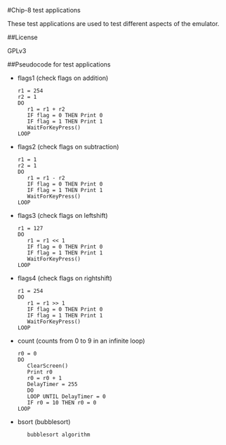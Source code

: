 #Chip-8 test applications

These test applications are used to test different aspects of the emulator.

##License

GPLv3

##Pseudocode for test applications

- flags1 (check flags on addition)

   ```
   r1 = 254 
   r2 = 1 
   DO 
      r1 = r1 + r2 
      IF flag = 0 THEN Print 0 
      IF flag = 1 THEN Print 1 
      WaitForKeyPress() 
   LOOP 
   ```

- flags2 (check flags on subtraction)

   ```
   r1 = 1
   r2 = 1 
   DO 
      r1 = r1 - r2 
      IF flag = 0 THEN Print 0 
      IF flag = 1 THEN Print 1 
      WaitForKeyPress() 
   LOOP
   ```

- flags3 (check flags on leftshift)

   ```
   r1 = 127
   DO 
      r1 = r1 << 1 
      IF flag = 0 THEN Print 0 
      IF flag = 1 THEN Print 1 
      WaitForKeyPress() 
   LOOP 
   ```

- flags4 (check flags on rightshift)

   ```
   r1 = 254
   DO 
      r1 = r1 >> 1 
      IF flag = 0 THEN Print 0 
      IF flag = 1 THEN Print 1 
      WaitForKeyPress() 
   LOOP 
   ```

- count (counts from 0 to 9 in an infinite loop)

   ```
   r0 = 0
   DO 
      ClearScreen()
      Print r0
      r0 = r0 + 1
      DelayTimer = 255
      DO
      LOOP UNTIL DelayTimer = 0
      IF r0 = 10 THEN r0 = 0
   LOOP 
   ```

- bsort (bubblesort)

   ```
      bubblesort algorithm
   ```
